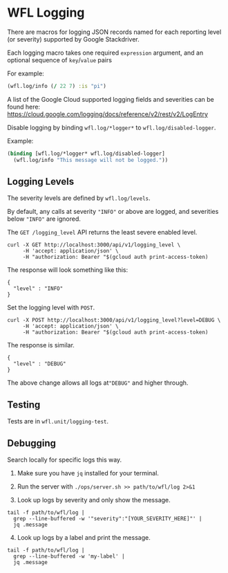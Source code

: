 # WFL Logging

There are macros for logging JSON records
named for each reporting level
(or severity)
supported by Google Stackdriver.

Each logging macro takes one required `expression` argument,
and an optional sequence of `key`/`value` pairs

For example:

``` clojure
(wfl.log/info (/ 22 7) :is "pi")
```

A list of the Google Cloud supported logging fields and severities can be found here:
https://cloud.google.com/logging/docs/reference/v2/rest/v2/LogEntry

Disable logging by binding `wfl.log/*logger*`
to `wfl.log/disabled-logger`.

Example:
```clojure
(binding [wfl.log/*logger* wfl.log/disabled-logger]
  (wfl.log/info "This message will not be logged."))
```

## Logging Levels

The severity levels are defined by `wfl.log/levels`.

By default,
any calls at severity `"INFO"` or above
are logged,
and severities below `"INFO"` are ignored.

The `GET /logging_level` API
returns the least severe enabled level.

```
curl -X GET http://localhost:3000/api/v1/logging_level \
     -H 'accept: application/json' \
     -H "authorization: Bearer "$(gcloud auth print-access-token)
```

The response will look something like this:
```
{
  "level" : "INFO"
}
```

Set the logging level with `POST`.
```
curl -X POST http://localhost:3000/api/v1/logging_level?level=DEBUG \
     -H 'accept: application/json' \
     -H "authorization: Bearer "$(gcloud auth print-access-token)
```

The response is similar.
```
{
  "level" : "DEBUG"
}
```

The above change allows all logs
at`"DEBUG"` and higher through.

## Testing

Tests are in `wfl.unit/logging-test`.

## Debugging

Search locally for specific logs this way.

1. Make sure you have `jq` installed for your terminal.

2. Run the server with `./ops/server.sh >> path/to/wfl/log 2>&1`

3. Look up logs by severity and only show the message.

```
tail -f path/to/wfl/log |
  grep --line-buffered -w '"severity":"[YOUR_SEVERITY_HERE]"' |
  jq .message
```

4. Look up logs by a label and print the message.

```
tail -f path/to/wfl/log |
  grep --line-buffered -w 'my-label' |
  jq .message
```
